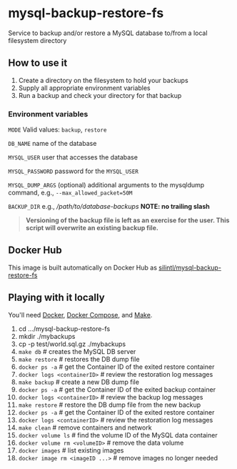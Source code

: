 # mysql-backup-restore-fs
Service to backup and/or restore a MySQL database to/from a local filesystem directory

## How to use it
1. Create a directory on the filesystem to hold your backups
2. Supply all appropriate environment variables
3. Run a backup and check your directory for that backup

### Environment variables
`MODE` Valid values: `backup`, `restore`

`DB_NAME` name of the database

`MYSQL_USER` user that accesses the database

`MYSQL_PASSWORD` password for the `MYSQL_USER`

`MYSQL_DUMP_ARGS` (optional) additional arguments to the mysqldump command, e.g., `--max_allowed_packet=50M`

`BACKUP_DIR` e.g., _/path/to/database-backups_ **NOTE: no trailing slash**

>**Versioning of the backup file is left as an exercise for the user.  This script will overwrite an existing backup file.**

## Docker Hub
This image is built automatically on Docker Hub as [silintl/mysql-backup-restore-fs](https://hub.docker.com/r/silintl/mysql-backup-restore-fs/)

## Playing with it locally
You'll need [Docker](https://www.docker.com/get-docker), [Docker Compose](https://docs.docker.com/compose/install/), and [Make](https://www.gnu.org/software/make/).

1. cd .../mysql-backup-restore-fs
2. mkdir ./mybackups
3. cp -p test/world.sql.gz ./mybackups
4. `make db`  # creates the MySQL DB server
5. `make restore`  # restores the DB dump file
6. `docker ps -a`  # get the Container ID of the exited restore container
7. `docker logs <containerID>`  # review the restoration log messages
8. `make backup`  # create a new DB dump file
9. `docker ps -a`  # get the Container ID of the exited backup container
10. `docker logs <containerID>`  # review the backup log messages
11. `make restore`  # restore the DB dump file from the new backup
12. `docker ps -a`  # get the Container ID of the exited restore container
13. `docker logs <containerID>`  # review the restoration log messages
14. `make clean`  # remove containers and network
15. `docker volume ls`  # find the volume ID of the MySQL data container
16. `docker volume rm <volumeID>`  # remove the data volume
17. `docker images`  # list existing images
18. `docker image rm <imageID ...>`  # remove images no longer needed
